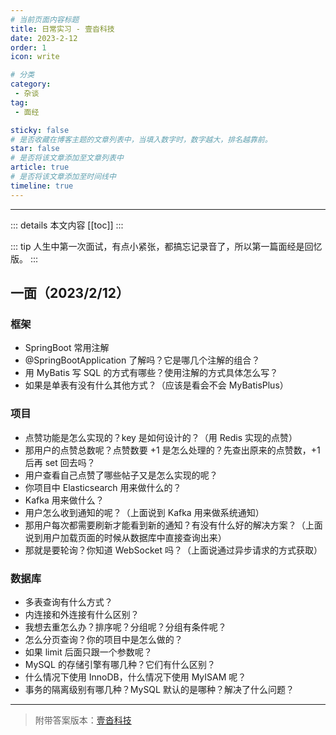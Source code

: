 ```yaml
---
# 当前页面内容标题
title: 日常实习 - 壹沓科技
date: 2023-2-12
order: 1
icon: write

# 分类
category:
 - 杂谈
tag:
 - 面经

sticky: false
# 是否收藏在博客主题的文章列表中，当填入数字时，数字越大，排名越靠前。
star: false
# 是否将该文章添加至文章列表中
article: true
# 是否将该文章添加至时间线中
timeline: true
---
```


<div class="addthis_inline_share_toolbox"></div>

---

::: details 本文内容
[[toc]]
:::


::: tip 人生中第一次面试，有点小紧张，都搞忘记录音了，所以第一篇面经是回忆版。
:::

## 一面（2023/2/12）

### 框架

- SpringBoot 常用注解
- @SpringBootApplication 了解吗？它是哪几个注解的组合？
- 用 MyBatis 写 SQL 的方式有哪些？使用注解的方式具体怎么写？
- 如果是单表有没有什么其他方式？（应该是看会不会 MyBatisPlus）

### 项目

- 点赞功能是怎么实现的？key 是如何设计的？（用 Redis 实现的点赞）
- 那用户的点赞总数呢？点赞数要 +1 是怎么处理的？先查出原来的点赞数，+1 后再 set 回去吗？
- 用户查看自己点赞了哪些帖子又是怎么实现的呢？
- 你项目中 Elasticsearch 用来做什么的？
- Kafka 用来做什么？
- 用户怎么收到通知的呢？（上面说到 Kafka 用来做系统通知）
- 那用户每次都需要刷新才能看到新的通知？有没有什么好的解决方案？（上面说到用户加载页面的时候从数据库中直接查询出来）
- 那就是要轮询？你知道 WebSocket 吗？（上面说通过异步请求的方式获取）

### 数据库

- 多表查询有什么方式？
- 内连接和外连接有什么区别？
- 我想去重怎么办？排序呢？分组呢？分组有条件呢？
- 怎么分页查询？你的项目中是怎么做的？
- 如果 limit 后面只跟一个参数呢？
- MySQL 的存储引擎有哪几种？它们有什么区别？
- 什么情况下使用 InnoDB，什么情况下使用 MyISAM 呢？
- 事务的隔离级别有哪几种？MySQL 默认的是哪种？解决了什么问题？

---

> 附带答案版本：[壹沓科技](https://www.wolai.com/aruni-01/kBpvxVG92vp39Ym7oomAKB)

